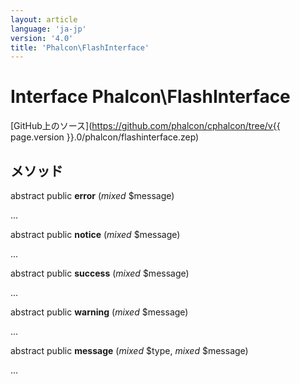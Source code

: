 ```yaml
---
layout: article
language: 'ja-jp'
version: '4.0'
title: 'Phalcon\FlashInterface'
---
```

# Interface **Phalcon\FlashInterface**

[GitHub上のソース](https://github.com/phalcon/cphalcon/tree/v{{ page.version }}.0/phalcon/flashinterface.zep)

## メソッド

abstract public **error** (*mixed* $message)

...

abstract public **notice** (*mixed* $message)

...

abstract public **success** (*mixed* $message)

...

abstract public **warning** (*mixed* $message)

...

abstract public **message** (*mixed* $type, *mixed* $message)

...